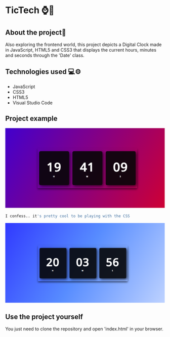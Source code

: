 # TicTech ⌚📱

  ## About the project📜
Also exploring the frontend world, this project depicts a Digital Clock made in 
JavaScript, HTML5 and CSS3 that displays the current hours, minutes and seconds through the 'Date' class.

## Technologies used 💻⚙️ 
- JavaScript
- CSS3
- HTML5
- Visual Studio Code

## Project example

<p align = "center"> 
  <img alt = "Clock image" src = "TicTech/assets/digitalwatch1_800x400.png" />
</p>

 ```bash
I confess.. it's pretty cool to be playing with the CSS
```
<p align = "center"> 
  <img alt = "Clock image" src = "TicTech/assets/digitalwatch2_800x400.png" />
</p>

## Use the project yourself
You just need to clone the repository and open 'index.html' in your browser.
